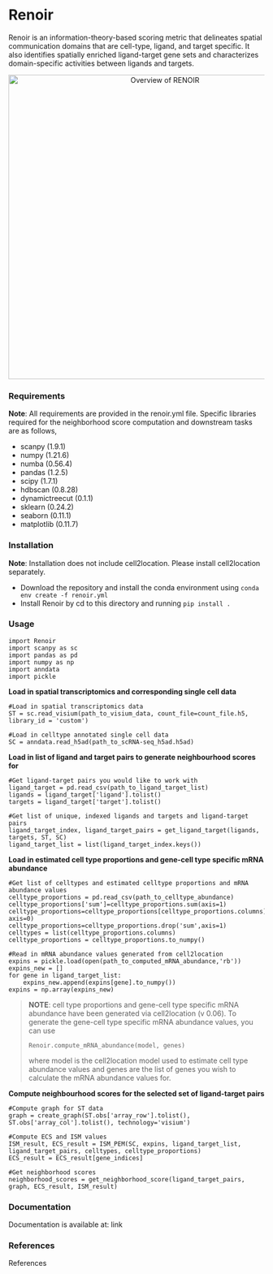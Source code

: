 # Renoir

Renoir is an information-theory-based scoring metric that delineates spatial communication domains that are cell-type, ligand, and target specific. It also identifies spatially enriched ligand-target gene sets and characterizes domain-specific activities between ligands and targets.

<p align="center">
<img src="https://github.com/narein97/Renoir/blob/main/images/Overview.png" alt="Overview of RENOIR" width="600"/>
</p>

### Requirements
**Note**: All requirements are provided in the renoir.yml file. Specific libraries required for the neighborhood score computation and downstream tasks are as follows,

- scanpy (1.9.1)
- numpy (1.21.6)
- numba (0.56.4)
- pandas (1.2.5)
- scipy (1.7.1)
- hdbscan (0.8.28)
- dynamictreecut (0.1.1)
- sklearn (0.24.2)
- seaborn (0.11.1)
- matplotlib (0.11.7)

### Installation
**Note**: Installation does not include cell2location. Please install cell2location separately.

- Download the repository and install the conda environment using `conda env create -f renoir.yml`
- Install Renoir by cd to this directory and running `pip install .`

### Usage

```
import Renoir
import scanpy as sc
import pandas as pd
import numpy as np
import anndata
import pickle
```

**Load in spatial transcriptomics and corresponding single cell data**

```
#Load in spatial transcriptomics data
ST = sc.read_visium(path_to_visium_data, count_file=count_file.h5, library_id = 'custom')

#Load in celltype annotated single cell data
SC = anndata.read_h5ad(path_to_scRNA-seq_h5ad.h5ad)
```

**Load in list of ligand and target pairs to generate neighbourhood scores for**

```
#Get ligand-target pairs you would like to work with
ligand_target = pd.read_csv(path_to_ligand_target_list)
ligands = ligand_target['ligand'].tolist()
targets = ligand_target['target'].tolist()

#Get list of unique, indexed ligands and targets and ligand-target pairs
ligand_target_index, ligand_target_pairs = get_ligand_target(ligands, targets, ST, SC)
ligand_target_list = list(ligand_target_index.keys())
```

**Load in estimated cell type proportions and gene-cell type specific mRNA abundance**

```
#Get list of celltypes and estimated celltype proportions and mRNA abundance values
celltype_proportions = pd.read_csv(path_to_celltype_abundance)
celltype_proportions['sum']=celltype_proportions.sum(axis=1)
celltype_proportions=celltype_proportions[celltype_proportions.columns].div(celltype_proportions['sum'], axis=0)
celltype_proportions=celltype_proportions.drop('sum',axis=1)
celltypes = list(celltype_proportions.columns)
celltype_proportions = celltype_proportions.to_numpy()

#Read in mRNA abundance values generated from cell2location
expins = pickle.load(open(path_to_computed_mRNA_abundance,'rb'))
expins_new = []
for gene in ligand_target_list:
    expins_new.append(expins[gene].to_numpy())
expins = np.array(expins_new)
```

> **NOTE**: cell type proportions and gene-cell type specific mRNA abundance have been generated via cell2location (v 0.06). To generate the gene-cell type specific mRNA abundance values, you can use 
> 
> `Renoir.compute_mRNA_abundance(model, genes)` 
> 
> where model is the cell2location model used to estimate cell type abundance values and genes are the list of genes you wish to calculate the mRNA abundance values for.

**Compute neighbourhood scores for the selected set of ligand-target pairs**

```
#Compute graph for ST data
graph = create_graph(ST.obs['array_row'].tolist(), ST.obs['array_col'].tolist(), technology='visium')

#Compute ECS and ISM values
ISM_result, ECS_result = ISM_PEM(SC, expins, ligand_target_list, ligand_target_pairs, celltypes, celltype_proportions)
ECS_result = ECS_result[gene_indices]

#Get neighborhood scores
neighborhood_scores = get_neighborhood_score(ligand_target_pairs, graph, ECS_result, ISM_result)
```

### Documentation

Documentation is available at: link

### References

References
